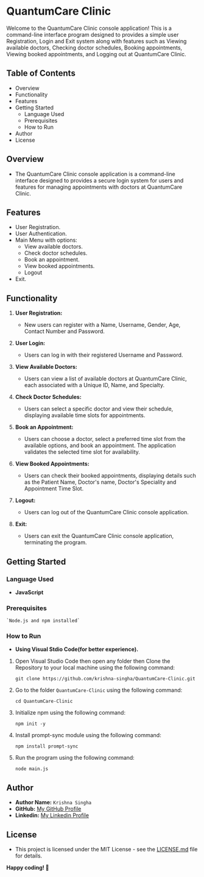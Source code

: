 # QuantumCare Clinic

Welcome to the QuantumCare Clinic console application! This is a command-line interface program designed to provides a simple user Registration, Login and Exit system along with features such as Viewing available doctors, Checking doctor schedules, Booking appointments, Viewing booked appointments, and Logging out at QuantumCare Clinic.

## Table of Contents

- Overview
- Functionality
- Features
- Getting Started
   - Language Used
   - Prerequisites
   - How to Run
- Author
- License

## Overview

   - The QuantumCare Clinic console application is a command-line interface designed to provides a secure login system for users and features for managing appointments with doctors at QuantumCare Clinic.

## Features

- User Registration.
- User Authentication.
- Main Menu with options:
   - View available doctors.
   - Check doctor schedules.
   - Book an appointment.
   - View booked appointments.
   - Logout
- Exit.

## Functionality

1. **User Registration:**

   - New users can register with a Name, Username, Gender, Age, Contact Number and Password.

2. **User Login:**

   - Users can log in with their registered Username and Password.

3. **View Available Doctors:**

   - Users can view a list of available doctors at QuantumCare Clinic, each associated with a Unique ID, Name, and Specialty.

4. **Check Doctor Schedules:**

   - Users can select a specific doctor and view their schedule, displaying available time slots for appointments.

5. **Book an Appointment:**

   - Users can choose a doctor, select a preferred time slot from the available options, and book an appointment. The application validates the selected time slot for availability.

6. **View Booked Appointments:**

   - Users can check their booked appointments, displaying details such as the 
   Patient Name, Doctor's name, Doctor's Speciality and Appointment Time Slot.

7. **Logout:**

   - Users can log out of the QuantumCare Clinic console application.

8. **Exit:**

   - Users can exit the QuantumCare Clinic console application, terminating the program.

## Getting Started

### Language Used

   - **JavaScript**

### Prerequisites

    `Node.js and npm installed`

### How to Run

   - **Using Visual Stdio Code(for better experience).**

1. Open Visual Studio Code then open any folder then Clone the Repository to your local machine using the following command:

    ```
    git clone https://github.com/krishna-singha/QuantumCare-Clinic.git
    ```

2. Go to the folder `QuantumCare-Clinic` using the following command:

    ```
    cd QuantumCare-Clinic
    ```

3. Initialize npm using the following command:

    ```
    npm init -y
    ```
4. Install prompt-sync module using the following command:

    ```
    npm install prompt-sync
    ```
5. Run the program using the following command:

    ```
    node main.js
    ```

## Author

- **Author Name:** `Krishna Singha`
- **GitHub:** [My GitHub Profile](https://github.com/krishna-singha)
- **Linkedin:** [My Linkedin Profile](https://linkedin.com/in/krishnasingha)

## License
   - This project is licensed under the MIT License - see the [LICENSE.md](https://github.com/krishna-singha/QuantumCare-Clinic/blob/main/LICENSE) file for details.

**Happy coding! 🚀**
